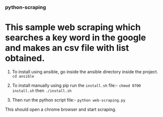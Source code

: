 ### python-scraping
# This sample web scraping which searches a key word in the google and makes an csv file with list obtained.

1. To install using ansible, go inside the ansible directory inside the project.
`cd ansible`

2. To install manually using pip run the `install.sh` file:- 
`chmod 0700 install.sh` then 
`./install.sh` 

3. Then run the python script file:- `python web-scraping.py`

This should open a chrome browser and start scraping.



